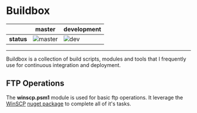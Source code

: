 # Buildbox
|          |master|development|
|----------|------|-----------|
|**status**|![master]()|![dev]()|

----------
Buildbox is a collection of build scripts, modules and tools that I frequently use for continuous integration and deployment.

## FTP Operations
The **winscp.psm1** module is used for basic ftp operations. It leverage the [WinSCP](https://winscp.net/eng/index.php) [nuget package](https://www.nuget.org/packages/WinSCP/) to complete all of it's tasks.